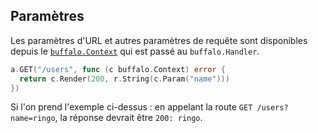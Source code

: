## Paramètres

Les paramètres d'URL et autres paramètres de requête sont disponibles depuis le [`buffalo.Context`](/fr/docs/context) qui est passé au `buffalo.Handler`.

```go
a.GET("/users", func (c buffalo.Context) error {
  return c.Render(200, r.String(c.Param("name")))
})
```

Si l'on prend l'exemple ci-dessus : en appelant la route `GET /users?name=ringo`, la réponse devrait être `200: ringo`.
